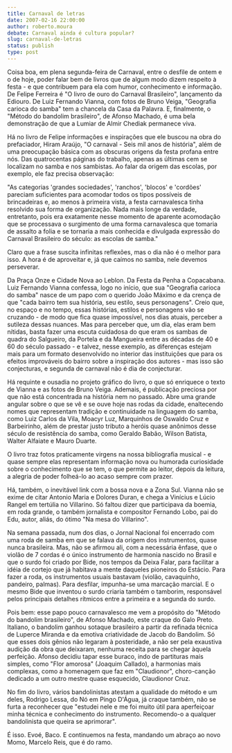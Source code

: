 ```yaml
---
title: Carnaval de letras
date: 2007-02-16 22:00:00
author: roberto.moura
debate: Carnaval ainda é cultura popular?
slug: carnaval-de-letras
status: publish 
type: post
---
```


Coisa boa, em plena segunda-feira de Carnaval, entre o desfile de ontem e o de hoje, poder falar bem de livros que de algum modo dizem respeito à festa - e que contribuem para ela com humor, conhecimento e informação. De Felipe Ferreira é "O livro de ouro do Carnaval Brasileiro", lançamento da Ediouro. De Luiz Fernando Vianna, com fotos de Bruno Veiga, "Geografia carioca do samba" tem a chancela da Casa da Palavra. E, finalmente, o "Método do bandolim brasileiro", de Afonso Machado, é uma bela demonstração de que a Lumiar de Almir Chediak permanece viva.  

 Há no livro de Felipe informações e inspirações que ele buscou na obra do prefaciador, Hiram Araújo, "O carnaval - Seis mil anos de história", além de uma preocupação básica com as obscuras origens da festa profana entre nós. Das quatrocentas páginas do trabalho, apenas as últimas cem se localizam no samba e nos sambistas. Ao falar da origem das escolas, por exemplo, ele faz precisa observação:  

 "As categorias 'grandes sociedades', 'ranchos', 'blocos' e 'cordões' pareciam suficientes para acomodar todos os tipos possíveis de brincadeiras e, ao menos à primeira vista, a festa carnavalesca tinha resolvido sua forma de organização. Nada mais longe da verdade, entretanto, pois era exatamente nesse momento de aparente acomodação que se processava o surgimento de uma forma carnavalesca que tomaria de assalto a folia e se tornaria a mais conhecida e divulgada expressão do Carnaval Brasileiro do século: as escolas de samba."  

 Claro que a frase suscita infinitas reflexões, mas o dia não é o melhor para isso. A hora é de aproveitar e, já que caímos no samba, nele devemos perseverar.  

 Da Praça Onze e Cidade Nova ao Leblon. Da Festa da Penha a Copacabana. Luiz Fernando Vianna confessa, logo no início, que sua "Geografia carioca do samba" nasce de um papo com o querido João Máximo e da crença de que "cada bairro tem sua história, seu estilo, seus personagens". Creio que, no espaço e no tempo, essas histórias, estilos e personagens vão se cruzando - de modo que fica quase impossível, nos dias atuais, perceber a sutileza dessas nuances. Mas para perceber que, um dia, elas eram bem nítidas, basta fazer uma escuta cuidadosa do que eram os sambas de quadra do Salgueiro, da Portela e da Mangueira entre as décadas de 40 e 60 do século passado - e talvez, nesse exemplo, as diferenças estejam mais para um formato desenvolvido no interior das instituições que para os efeitos improváveis do bairro sobre a inspiração dos autores - mas isso são conjecturas, e segunda de carnaval não é dia de conjecturar.  

 Há requinte e ousadia no projeto gráfico do livro, o que só enriquece o texto de Vianna e as fotos de Bruno Veiga. Ademais, é publicação preciosa por que não está concentrada na história nem no passado. Abre uma grande angular sobre o que se vê e se ouve hoje nas rodas da cidade, enaltecendo nomes que representam tradição e continuidade na linguagem do samba, como Luiz Carlos da Vila, Moacyr Luz, Marquinhos de Oswaldo Cruz e Barbeirinho, além de prestar justo tributo a heróis quase anônimos desse século de resistência do samba, como Geraldo Babão, Wilson Batista, Walter Alfaiate e Mauro Duarte.   

 O livro traz fotos praticamente virgens na nossa bibliografia musical - e quase sempre elas representam informação nova ou humorada curiosidade sobre o conhecimento que se tem, o que permite ao leitor, depois da leitura, a alegria de poder folheá-lo ao acaso sempre com prazer.   

 Há, também, o inevitável link com a bossa nova e a Zona Sul. Vianna não se exime de citar Antonio Maria e Dolores Duran, e chega a Vinícius e Lúcio Rangel em tertúlia no Villarino. Só faltou dizer que participava da boemia, em roda grande, o também jornalista e compositor Fernando Lobo, pai do Edu, autor, aliás, do ótimo "Na mesa do Villarino".  

 Na semana passada, num dos dias, o Jornal Nacional foi encerrado com uma roda de samba em que se falava da origem dos instrumentos, quase nunca brasileira. Mas, não se afirmou ali, com a necessária ênfase, que o violão de 7 cordas é o único instrumento de harmonia nascido no Brasil e que o surdo foi criado por Bide, nos tempos da Deixa Falar, para facilitar a idéia de cortejo que já habitava a mente daqueles pioneiros do Estácio. Para fazer a roda, os instrumentos usuais bastavam (violão, cavaquinho, pandeiro, palmas). Para desfilar, impunha-se uma marcação marcial. E o mesmo Bide que inventou o surdo criaria também o tamborim, responsável pelos principais detalhes rítmicos entre a primeira e a segunda do surdo.  

Pois bem: esse papo pouco carnavalesco me vem a propósito do "Método do bandolim brasileiro", de Afonso Machado, este craque do Galo Preto. Italiano, o bandolim ganhou sotaque brasileiro a partir da refinada técnica de Luperce Miranda e da emotiva criatividade de Jacob do Bandolim. Só que esses dois gênios não legaram à posteridade, a não ser pela exaustiva audição da obra que deixaram, nenhuma receita para se chegar àquela perfeição. Afonso decidiu tapar esse buraco, indo de partituras mais simples, como "Flor amorosa" (Joaquim Callado), a harmonias mais complexas, como a homenagem que faz em "Claudionor", choro-canção dedicado a um outro mestre quase esquecido, Claudionor Cruz.   

No fim do livro, vários bandolinistas atestam a qualidade do método e um deles, Rodrigo Lessa, do Nó em Pingo D'Água, já craque também, não se furta a reconhecer que "estudei nele e me foi muito útil para aperfeiçoar minha técnica e conhecimento do instrumento. Recomendo-o a qualquer bandolinista que queira se aprimorar".  

É isso. Evoé, Baco. E continuemos na festa, mandando um abraço ao novo Momo, Marcelo Reis, que é do ramo.
